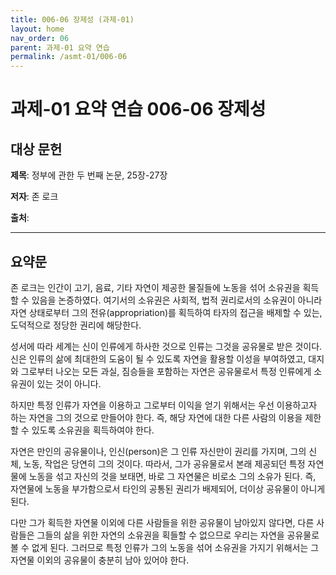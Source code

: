```yaml
---
title: 006-06 장제성 (과제-01)
layout: home
nav_order: 06
parent: 과제-01 요약 연습
permalink: /asmt-01/006-06
---
```




# 과제-01 요약 연습 006-06 장제성 



## 대상 문헌  

**제목**:   정부에 관한 두 번째 논문, 25장-27장

**저자**:   존 로크

**출처**:   



---



## 요약문

존 로크는 인간이 고기, 음료, 기타 자연이 제공한 물질들에 노동을 섞어 소유권을 획득할 수 있음을 논증하였다. 여기서의 소유권은 사회적, 법적 권리로서의 소유권이 아니라 자연 상태로부터 그의 전유(appropriation)를 획득하여 타자의 접근을 배제할 수 있는, 도덕적으로 정당한 권리에 해당한다. 

성서에 따라 세계는 신이 인류에게 하사한 것으로 인류는 그것을 공유물로 받은 것이다. 신은 인류의 삶에 최대한의 도움이 될 수 있도록 자연을 활용할 이성을 부여하였고, 대지와 그로부터 나오는 모든 과실, 짐승들을 포함하는 자연은 공유물로서 특정 인류에게 소유권이 있는 것이 아니다.

하지만 특정 인류가 자연을 이용하고 그로부터 이익을 얻기 위해서는 우선 이용하고자 하는 자연을 그의 것으로 만들어야 한다. 즉, 해당 자연에 대한 다른 사람의 이용을 제한할 수 있도록 소유권을 획득하여야 한다.

자연은 만인의 공유물이나, 인신(person)은 그 인류 자신만이 권리를 가지며, 그의 신체, 노동, 작업은 당연히 그의 것이다. 따라서, 그가 공유물로서 본래 제공되던 특정 자연물에 노동을 섞고 자신의 것을 보태면, 바로 그 자연물은 비로소 그의 소유가 된다. 즉, 자연물에 노동을 부가함으로서 타인의 공통된 권리가 배제되어, 더이상 공유물이 아니게 된다.

다만 그가 획득한 자연물 이외에 다른 사람들을 위한 공유물이 남아있지 않다면, 다른 사람들은 그들의 삶을 위한 자연의 소유권을 획들할 수 없으므로 우리는 자연을 공유물로 볼 수 없게 된다. 그러므로 특정 인류가 그의 노동을 섞어 소유권을 가지기 위해서는 그 자연물 이외의 공유물이 충분히 남아 있어야 한다.